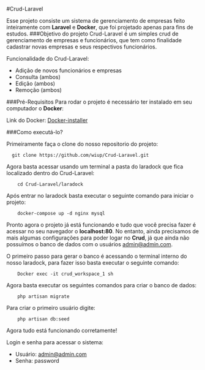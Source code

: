#Crud-Laravel

Esse projeto consiste um sistema de gerenciamento de empresas feito inteiramente com **Laravel** e **Docker**, que foi projetado apenas para fins de estudos. 
###Objetivo do projeto
Crud-Laravel é um simples crud de gerenciamento de empresas e funcionários, que tem como finalidade cadastrar novas empresas e seus respectivos funcionários.

Funcionalidade do Crud-Laravel:

* Adição de novos funcionários e empresas
* Consulta (ambos)
* Edição (ambos)
* Remoção (ambos)

###Pré-Requisitos
Para rodar o projeto é necessário ter instalado em seu computador o **Docker**:

Link do Docker: [Docker-installer](https://www.docker.com/get-started)

###Como executá-lo?

Primeiramente faça o clone do nosso repositorio do projeto:
```
  git clone https://github.com/wiup/Crud-Laravel.git
```
Agora basta acessar usando um terminal a pasta do laradock que fica localizado dentro do Crud-Laravel:
```
    cd Crud-Laravel/laradock
```
Após entrar no laradock basta executar o seguinte comando para iniciar o projeto:
```
    docker-compose up -d nginx mysql
```

Pronto agora o projeto já está funcionando e tudo que você precisa fazer é acessar no seu navegador o **localhost:80**. No entanto, ainda precisamos de mais algumas configurações para poder logar no **Crud**, já que ainda não possuímos o banco de dados com o usuários admin@admin.com.

O primeiro passo para gerar o banco é acessando o terminal interno do nosso laradock, para fazer isso basta executar o seguinte comando:
```
    Docker exec -it crud_workspace_1 sh
```
Agora basta executar os seguintes comandos para criar o banco de dados:
```
    php artisan migrate
```

Para criar o primeiro usuário digite:
```
    php artisan db:seed
```

Agora tudo está funcionando corretamente!

Login e senha para acessar o sistema:
* Usuário: admin@admin.com
* Senha: password
